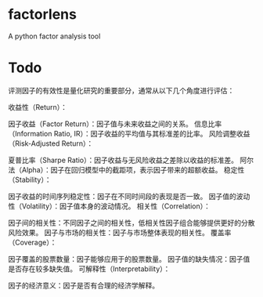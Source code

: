 # factorlens
A python factor analysis tool

# Todo
评测因子的有效性是量化研究的重要部分，通常从以下几个角度进行评估：

收益性（Return）：

因子收益（Factor Return）：因子值与未来收益之间的关系。
信息比率（Information Ratio, IR）：因子收益的平均值与其标准差的比率。
风险调整收益（Risk-Adjusted Return）：

夏普比率（Sharpe Ratio）：因子收益与无风险收益之差除以收益的标准差。
阿尔法（Alpha）：因子在回归模型中的截距项，表示因子带来的超额收益。
稳定性（Stability）：

因子收益的时间序列稳定性：因子在不同时间段的表现是否一致。
因子值的波动性（Volatility）：因子值本身的波动情况。
相关性（Correlation）：

因子间的相关性：不同因子之间的相关性，低相关性因子组合能够提供更好的分散风险效果。
因子与市场的相关性：因子与市场整体表现的相关性。
覆盖率（Coverage）：

因子覆盖的股票数量：因子能够应用于的股票数量。
因子值的缺失情况：因子值是否存在较多缺失值。
可解释性（Interpretability）：

因子的经济意义：因子是否有合理的经济学解释。
